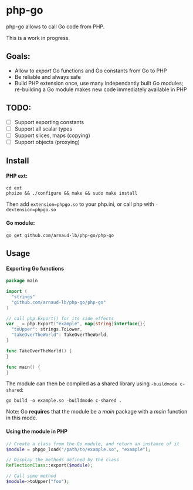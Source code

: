 # php-go

php-go allows to call Go code from PHP.

This is a work in progress.

## Goals:

- Allow to _export_ Go functions and Go constants from Go to PHP
- Be reliable and always safe
- Build PHP extension once, use many independantly built Go modules; re-building a Go module makes new code immediately available in PHP

## TODO:

- [ ] Support exporting constants
- [ ] Support all scalar types
- [ ] Support slices, maps (copying)
- [ ] Support objects (proxying)

## Install

#### PHP ext:

    cd ext
    phpize && ./configure && make && sudo make install
    
Then add ``extension=phpgo.so`` to your php.ini, or call php with ``-dextension=phpgo.so``

#### Go module:

    go get github.com/arnaud-lb/php-go/php-go
  
## Usage

#### Exporting Go functions

``` go
package main

import (
  "strings"
  "github.com/arnaud-lb/php-go/php-go"
)

// call php.Export() for its side effects
var _ = php.Export("example", map[string]interface{}{
  "toUpper": strings.ToLower,
  "takeOverTheWorld": TakeOverTheWorld,
}

func TakeOverTheWorld() {
}

func main() {
}
```

The module can then be compiled as a shared library using `-buildmode c-shared`:

    go build -o example.so -buildmode c-shared .

Note: Go **requires** that the module be a _main_ package with a _main_ function in this mode.

#### Using the module in PHP

``` php
// Create a class from the Go module, and return an instance of it
$module = phpgo_load("/path/to/example.so", "example");

// Display the methods defined by the class
ReflectionClass::export($module);

// Call some method
$module->toUpper("foo");
```

